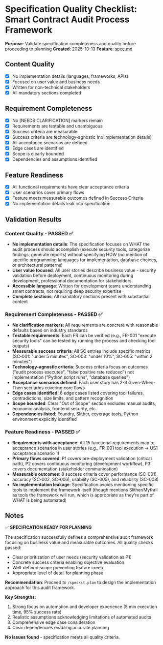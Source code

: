 # Specification Quality Checklist: Smart Contract Audit Process Framework

**Purpose**: Validate specification completeness and quality before proceeding to planning
**Created**: 2025-10-13
**Feature**: [spec.md](../spec.md)

## Content Quality

- [X] No implementation details (languages, frameworks, APIs)
- [X] Focused on user value and business needs
- [X] Written for non-technical stakeholders
- [X] All mandatory sections completed

## Requirement Completeness

- [X] No [NEEDS CLARIFICATION] markers remain
- [X] Requirements are testable and unambiguous
- [X] Success criteria are measurable
- [X] Success criteria are technology-agnostic (no implementation details)
- [X] All acceptance scenarios are defined
- [X] Edge cases are identified
- [X] Scope is clearly bounded
- [X] Dependencies and assumptions identified

## Feature Readiness

- [X] All functional requirements have clear acceptance criteria
- [X] User scenarios cover primary flows
- [X] Feature meets measurable outcomes defined in Success Criteria
- [X] No implementation details leak into specification

## Validation Results

### Content Quality - PASSED ✅

- **No implementation details**: The specification focuses on WHAT the audit process should accomplish (execute security tools, categorize findings, generate reports) without specifying HOW (no mention of specific programming languages for implementation, database choices, or architectural patterns)
- **User value focused**: All user stories describe business value - security validation before deployment, continuous monitoring during development, professional documentation for stakeholders
- **Accessible language**: Written for development teams understanding smart contracts, not requiring deep security expertise
- **Complete sections**: All mandatory sections present with substantial content

### Requirement Completeness - PASSED ✅

- **No clarification markers**: All requirements are concrete with reasonable defaults based on industry standards
- **Testable requirements**: Each FR can be verified (e.g., FR-001 "execute security tools" can be tested by running the process and checking tool outputs)
- **Measurable success criteria**: All SC entries include specific metrics (SC-001: "under 5 minutes", SC-003: "under 10%", SC-005: "within 2 minutes")
- **Technology-agnostic criteria**: Success criteria focus on outcomes ("audit process executes", "false positive rate reduced") not implementation ("Python script runs", "database queries")
- **Acceptance scenarios defined**: Each user story has 2-3 Given-When-Then scenarios covering core flows
- **Edge cases identified**: 6 edge cases listed covering tool failures, contradictions, size limits, and pattern recognition
- **Scope bounded**: Clear "Out of Scope" section excludes manual audits, economic analysis, frontend security, etc.
- **Dependencies listed**: Foundry, Slither, coverage tools, Python environment explicitly identified

### Feature Readiness - PASSED ✅

- **Requirements with acceptance**: All 15 functional requirements map to acceptance scenarios in user stories (e.g., FR-001 tool execution → US1 acceptance scenario 1)
- **Primary flows covered**: P1 covers pre-deployment validation (critical path), P2 covers continuous monitoring (development workflow), P3 covers documentation (stakeholder communication)
- **Measurable outcomes**: 8 success criteria cover performance (SC-001), accuracy (SC-002, SC-006), usability (SC-005), and reliability (SC-008)
- **No implementation leakage**: Specification avoids mentioning specific tools to implement the framework itself (though mentions Slither/Mythril as tools the framework will run, which is appropriate as they're part of WHAT is being automated)

## Notes

✅ **SPECIFICATION READY FOR PLANNING**

The specification successfully defines a comprehensive audit framework focusing on business value and measurable outcomes. All quality checks passed:

- Clear prioritization of user needs (security validation as P1)
- Concrete success criteria enabling objective evaluation
- Well-defined scope preventing feature creep
- Appropriate level of detail for planning phase

**Recommendation**: Proceed to `/speckit.plan` to design the implementation approach for this audit framework.

**Key Strengths**:
1. Strong focus on automation and developer experience (5 min execution time, 95% success rate)
2. Realistic assumptions acknowledging limitations of automated audits
3. Comprehensive edge case consideration
4. Clear dependencies enabling accurate planning

**No issues found** - specification meets all quality criteria.
